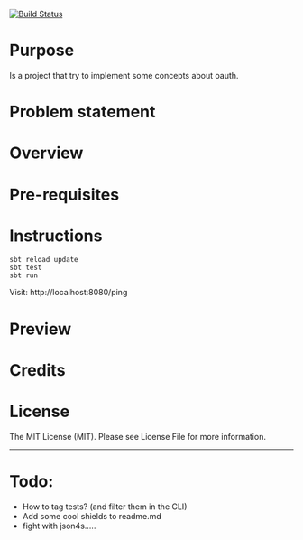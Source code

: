 
[![Build Status](https://travis-ci.org/tatitati/HTTP_AKKA_project.svg?branch=master)](https://travis-ci.org/tatitati/HTTP_AKKA_project)




# Purpose

Is a project that try to implement some concepts about oauth.

# Problem statement


# Overview


# Pre-requisites


# Instructions

```
sbt reload update
sbt test
sbt run
```

Visit: http://localhost:8080/ping

# Preview


# Credits

# License

The MIT License (MIT). Please see License File for more information.

--- 

# Todo:

* How to tag tests? (and filter them in the CLI)
* Add some cool shields to readme.md
* fight with json4s.....


